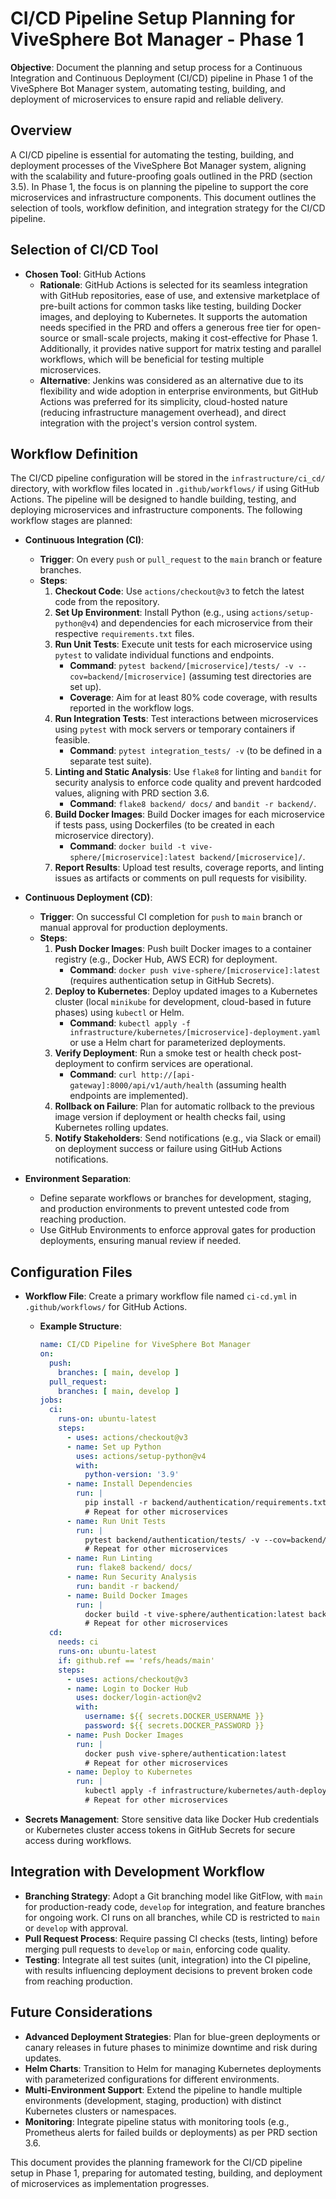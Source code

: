 # CI/CD Pipeline Setup Planning for ViveSphere Bot Manager - Phase 1

**Objective**: Document the planning and setup process for a Continuous Integration and Continuous Deployment (CI/CD) pipeline in Phase 1 of the ViveSphere Bot Manager system, automating testing, building, and deployment of microservices to ensure rapid and reliable delivery.

## Overview

A CI/CD pipeline is essential for automating the testing, building, and deployment processes of the ViveSphere Bot Manager system, aligning with the scalability and future-proofing goals outlined in the PRD (section 3.5). In Phase 1, the focus is on planning the pipeline to support the core microservices and infrastructure components. This document outlines the selection of tools, workflow definition, and integration strategy for the CI/CD pipeline.

## Selection of CI/CD Tool

- **Chosen Tool**: GitHub Actions
  - **Rationale**: GitHub Actions is selected for its seamless integration with GitHub repositories, ease of use, and extensive marketplace of pre-built actions for common tasks like testing, building Docker images, and deploying to Kubernetes. It supports the automation needs specified in the PRD and offers a generous free tier for open-source or small-scale projects, making it cost-effective for Phase 1. Additionally, it provides native support for matrix testing and parallel workflows, which will be beneficial for testing multiple microservices.
  - **Alternative**: Jenkins was considered as an alternative due to its flexibility and wide adoption in enterprise environments, but GitHub Actions was preferred for its simplicity, cloud-hosted nature (reducing infrastructure management overhead), and direct integration with the project's version control system.

## Workflow Definition

The CI/CD pipeline configuration will be stored in the `infrastructure/ci_cd/` directory, with workflow files located in `.github/workflows/` if using GitHub Actions. The pipeline will be designed to handle building, testing, and deploying microservices and infrastructure components. The following workflow stages are planned:

- **Continuous Integration (CI)**:
  - **Trigger**: On every `push` or `pull_request` to the `main` branch or feature branches.
  - **Steps**:
    1. **Checkout Code**: Use `actions/checkout@v3` to fetch the latest code from the repository.
    2. **Set Up Environment**: Install Python (e.g., using `actions/setup-python@v4`) and dependencies for each microservice from their respective `requirements.txt` files.
    3. **Run Unit Tests**: Execute unit tests for each microservice using `pytest` to validate individual functions and endpoints.
       - **Command**: `pytest backend/[microservice]/tests/ -v --cov=backend/[microservice]` (assuming test directories are set up).
       - **Coverage**: Aim for at least 80% code coverage, with results reported in the workflow logs.
    4. **Run Integration Tests**: Test interactions between microservices using `pytest` with mock servers or temporary containers if feasible.
       - **Command**: `pytest integration_tests/ -v` (to be defined in a separate test suite).
    5. **Linting and Static Analysis**: Use `flake8` for linting and `bandit` for security analysis to enforce code quality and prevent hardcoded values, aligning with PRD section 3.6.
       - **Command**: `flake8 backend/ docs/` and `bandit -r backend/`.
    6. **Build Docker Images**: Build Docker images for each microservice if tests pass, using Dockerfiles (to be created in each microservice directory).
       - **Command**: `docker build -t vive-sphere/[microservice]:latest backend/[microservice]/`.
    7. **Report Results**: Upload test results, coverage reports, and linting issues as artifacts or comments on pull requests for visibility.

- **Continuous Deployment (CD)**:
  - **Trigger**: On successful CI completion for `push` to `main` branch or manual approval for production deployments.
  - **Steps**:
    1. **Push Docker Images**: Push built Docker images to a container registry (e.g., Docker Hub, AWS ECR) for deployment.
       - **Command**: `docker push vive-sphere/[microservice]:latest` (requires authentication setup in GitHub Secrets).
    2. **Deploy to Kubernetes**: Deploy updated images to a Kubernetes cluster (local `minikube` for development, cloud-based in future phases) using `kubectl` or Helm.
       - **Command**: `kubectl apply -f infrastructure/kubernetes/[microservice]-deployment.yaml` or use a Helm chart for parameterized deployments.
    3. **Verify Deployment**: Run a smoke test or health check post-deployment to confirm services are operational.
       - **Command**: `curl http://[api-gateway]:8000/api/v1/auth/health` (assuming health endpoints are implemented).
    4. **Rollback on Failure**: Plan for automatic rollback to the previous image version if deployment or health checks fail, using Kubernetes rolling updates.
    5. **Notify Stakeholders**: Send notifications (e.g., via Slack or email) on deployment success or failure using GitHub Actions notifications.

- **Environment Separation**:
  - Define separate workflows or branches for development, staging, and production environments to prevent untested code from reaching production.
  - Use GitHub Environments to enforce approval gates for production deployments, ensuring manual review if needed.

## Configuration Files

- **Workflow File**: Create a primary workflow file named `ci-cd.yml` in `.github/workflows/` for GitHub Actions.
  - **Example Structure**:
    ```yaml
    name: CI/CD Pipeline for ViveSphere Bot Manager
    on:
      push:
        branches: [ main, develop ]
      pull_request:
        branches: [ main, develop ]
    jobs:
      ci:
        runs-on: ubuntu-latest
        steps:
          - uses: actions/checkout@v3
          - name: Set up Python
            uses: actions/setup-python@v4
            with:
              python-version: '3.9'
          - name: Install Dependencies
            run: |
              pip install -r backend/authentication/requirements.txt
              # Repeat for other microservices
          - name: Run Unit Tests
            run: |
              pytest backend/authentication/tests/ -v --cov=backend/authentication
              # Repeat for other microservices
          - name: Run Linting
            run: flake8 backend/ docs/
          - name: Run Security Analysis
            run: bandit -r backend/
          - name: Build Docker Images
            run: |
              docker build -t vive-sphere/authentication:latest backend/authentication/
              # Repeat for other microservices
      cd:
        needs: ci
        runs-on: ubuntu-latest
        if: github.ref == 'refs/heads/main'
        steps:
          - uses: actions/checkout@v3
          - name: Login to Docker Hub
            uses: docker/login-action@v2
            with:
              username: ${{ secrets.DOCKER_USERNAME }}
              password: ${{ secrets.DOCKER_PASSWORD }}
          - name: Push Docker Images
            run: |
              docker push vive-sphere/authentication:latest
              # Repeat for other microservices
          - name: Deploy to Kubernetes
            run: |
              kubectl apply -f infrastructure/kubernetes/auth-deployment.yaml
              # Repeat for other microservices
    ```

- **Secrets Management**: Store sensitive data like Docker Hub credentials or Kubernetes cluster access tokens in GitHub Secrets for secure access during workflows.

## Integration with Development Workflow

- **Branching Strategy**: Adopt a Git branching model like GitFlow, with `main` for production-ready code, `develop` for integration, and feature branches for ongoing work. CI runs on all branches, while CD is restricted to `main` or `develop` with approval.
- **Pull Request Process**: Require passing CI checks (tests, linting) before merging pull requests to `develop` or `main`, enforcing code quality.
- **Testing**: Integrate all test suites (unit, integration) into the CI pipeline, with results influencing deployment decisions to prevent broken code from reaching production.

## Future Considerations

- **Advanced Deployment Strategies**: Plan for blue-green deployments or canary releases in future phases to minimize downtime and risk during updates.
- **Helm Charts**: Transition to Helm for managing Kubernetes deployments with parameterized configurations for different environments.
- **Multi-Environment Support**: Extend the pipeline to handle multiple environments (development, staging, production) with distinct Kubernetes clusters or namespaces.
- **Monitoring**: Integrate pipeline status with monitoring tools (e.g., Prometheus alerts for failed builds or deployments) as per PRD section 3.6.

This document provides the planning framework for the CI/CD pipeline setup in Phase 1, preparing for automated testing, building, and deployment of microservices as implementation progresses.